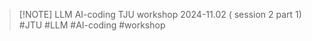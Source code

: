 

> [!NOTE] LLM AI-coding TJU workshop 2024-11.02 ( session 2 part 1)
#JTU  #LLM #AI-coding #workshop

